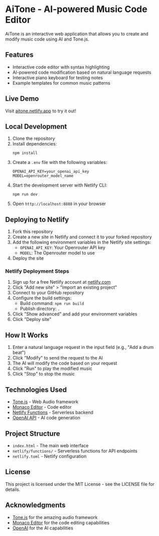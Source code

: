 # AiTone - AI-powered Music Code Editor

AiTone is an interactive web application that allows you to create and modify music code using AI and Tone.js.

## Features

- Interactive code editor with syntax highlighting
- AI-powered code modification based on natural language requests
- Interactive piano keyboard for testing notes
- Example templates for common music patterns

## Live Demo

Visit [aitone.netlify.app](https://aitone.netlify.app) to try it out!

## Local Development

1. Clone the repository
2. Install dependencies:
   ```
   npm install
   ```
3. Create a `.env` file with the following variables:
   ```
   OPENAI_API_KEY=your_openai_api_key
   MODEL=openrouter_model_name
   ```
4. Start the development server with Netlify CLI:
   ```
   npm run dev
   ```
5. Open `http://localhost:8888` in your browser

## Deploying to Netlify

1. Fork this repository
2. Create a new site in Netlify and connect it to your forked repository
3. Add the following environment variables in the Netlify site settings:
   - `OPENAI_API_KEY`: Your Openrouter API key
   - `MODEL`: The Openrouter model to use
4. Deploy the site

### Netlify Deployment Steps

1. Sign up for a free Netlify account at [netlify.com](https://www.netlify.com/)
2. Click "Add new site" > "Import an existing project"
3. Connect to your GitHub repository
4. Configure the build settings:
   - Build command: `npm run build`
   - Publish directory: `.`
5. Click "Show advanced" and add your environment variables
6. Click "Deploy site"

## How It Works

1. Enter a natural language request in the input field (e.g., "Add a drum beat")
2. Click "Modify" to send the request to the AI
3. The AI will modify the code based on your request
4. Click "Run" to play the modified music
5. Click "Stop" to stop the music

## Technologies Used

- [Tone.js](https://tonejs.github.io/) - Web Audio framework
- [Monaco Editor](https://microsoft.github.io/monaco-editor/) - Code editor
- [Netlify Functions](https://www.netlify.com/products/functions/) - Serverless backend
- [OpenAI API](https://openai.com/) - AI code generation

## Project Structure

- `index.html` - The main web interface
- `netlify/functions/` - Serverless functions for API endpoints
- `netlify.toml` - Netlify configuration

## License

This project is licensed under the MIT License - see the LICENSE file for details.

## Acknowledgments

- [Tone.js](https://tonejs.github.io/) for the amazing audio framework
- [Monaco Editor](https://microsoft.github.io/monaco-editor/) for the code editing capabilities
- [OpenAI](https://openai.com/) for the AI capabilities 
